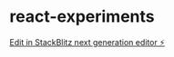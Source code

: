 # react-experiments

[Edit in StackBlitz next generation editor ⚡️](https://stackblitz.com/~/github.com/jitendra19/react-experiments)